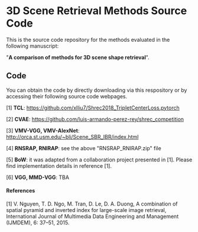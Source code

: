 # 3D Scene Retrieval Methods Source Code
This is the source code repository for the methods evaluated in the following manuscript: 

"**A comparison of methods for 3D scene shape retrieval**".

## Code
You can obtain the code by directly downloading via this respository or by accessing their following source code webpages.  

[1] **TCL**: https://github.com/xlliu7/Shrec2018_TripletCenterLoss.pytorch

[2] **CVAE**: https://github.com/luis-armando-perez-rey/shrec_competition

[3] **VMV-VGG, VMV-AlexNet**: http://orca.st.usm.edu/~bli/Scene_SBR_IBR/index.html

[4] **RNSRAP, RNIRAP**: see the above "RNSRAP_RNIRAP.zip" file 

[5] **BoW**: it was adapted from a collaboration project presented in [1]. Please find implementation details in reference [1]. 

[6] **VGG, MMD-VGG**: TBA

#### **References**

[1] V. Nguyen, T. D. Ngo, M. Tran, D. Le, D. A. Duong, A combination of spatial pyramid and inverted index for large-scale image retrieval, International Journal of Multimedia Data Engineering and Management (IJMDEM), 6: 37–51, 2015.
